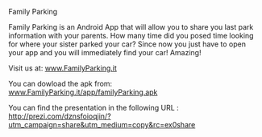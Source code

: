 Family Parking

Family Parking is an Android App that will allow you to share you last park information with your parents.
How many time did you posed time looking for where your sister parked your car? 
Since now you just have to open your app and you will immediately find your car! Amazing!

Visit us at:
www.FamilyParking.it

You can dowload the apk from:
www.FamilyParking.it/app/familyParking.apk

You can find  the presentation in the following URL : 
http://prezi.com/dznsfoioqjin/?utm_campaign=share&utm_medium=copy&rc=ex0share
